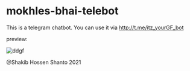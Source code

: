 # mokhles-bhai-telebot

This is a telegram chatbot.
You can use it via http://t.me/itz_yourGF_bot

preview:

![ddgf](https://user-images.githubusercontent.com/59929433/113774658-5f2b1d80-9749-11eb-8314-d3ad74055a63.jpg)

@Shakib Hossen Shanto 2021



